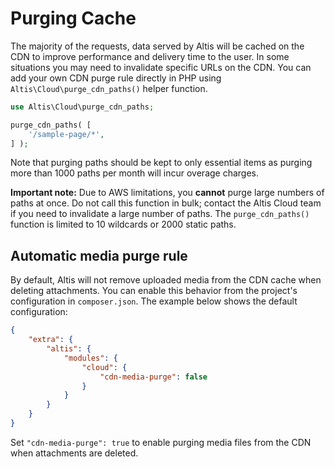 # Purging Cache

The majority of the requests, data served by Altis will be cached on the CDN to improve performance and delivery time to the user.
In some situations you may need to invalidate specific URLs on the CDN. You can add your own CDN purge rule directly in PHP
using `Altis\Cloud\purge_cdn_paths()` helper function.

```php
use Altis\Cloud\purge_cdn_paths;

purge_cdn_paths( [
    '/sample-page/*',
] );
```

Note that purging paths should be kept to only essential items as purging more than 1000 paths per month will incur overage charges.

**Important note:** Due to AWS limitations, you **cannot** purge large numbers of paths at once. Do not call this function in bulk;
contact the Altis Cloud team if you need to invalidate a large number of paths. The `purge_cdn_paths()` function is limited to 10
wildcards or 2000 static paths.

## Automatic media purge rule

By default, Altis will not remove uploaded media from the CDN cache when deleting attachments. You can enable this behavior from the
project's configuration in `composer.json`. The example below shows the default configuration:

```json
{
    "extra": {
        "altis": {
            "modules": {
                "cloud": {
                    "cdn-media-purge": false
                }
            }
        }
    }
}
```

Set `"cdn-media-purge": true` to enable purging media files from the CDN when attachments are deleted.

